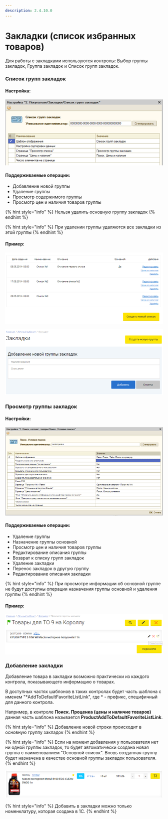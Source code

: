 ```yaml
---
description: 2.4.10.0
---
```


# Закладки \(список избранных товаров\)

Для работы с закладками используются контролы: Выбор группы закладок, Группа закладок и Список групп закладок.

### Список групп закладок

#### Настройка:

![&#x41D;&#x430;&#x441;&#x442;&#x440;&#x43E;&#x439;&#x43A;&#x430; &#x43A;&#x43E;&#x43D;&#x442;&#x440;&#x43E;&#x43B;&#x430; &quot;&#x421;&#x43F;&#x438;&#x441;&#x43E;&#x43A; &#x433;&#x440;&#x443;&#x43F;&#x43F; &#x437;&#x430;&#x43A;&#x43B;&#x430;&#x434;&#x43E;&#x43A;&quot;](../../.gitbook/assets/image%20%28387%29.png)



#### Поддерживаемые операции:

* Добавление новой группы
* Удаление группы
* Просмотр содержимого группы
* Просмотр цен и наличия товаров группы

{% hint style="info" %}
Нельзя удалить основную группу закладок
{% endhint %}

{% hint style="info" %}
При удалении группы удаляются все закладки из этой группы
{% endhint %}

#### Пример:

![&#x421;&#x43F;&#x438;&#x441;&#x43E;&#x43A; &#x433;&#x440;&#x443;&#x43F;&#x43F; &#x437;&#x430;&#x43A;&#x43B;&#x430;&#x434;&#x43E;&#x43A;](../../.gitbook/assets/image%20%28564%29.png)

![](../../.gitbook/assets/image%20%28206%29.png)

### Просмотр группы закладок

#### Настройки:

![&#x41D;&#x430;&#x441;&#x442;&#x440;&#x43E;&#x439;&#x43A;&#x438; &#x43A;&#x43E;&#x43D;&#x442;&#x440;&#x43E;&#x43B;&#x430; &quot;&#x413;&#x440;&#x443;&#x43F;&#x43F;&#x430; &#x437;&#x430;&#x43A;&#x43B;&#x430;&#x434;&#x43E;&#x43A;&quot;](../../.gitbook/assets/image%20%2843%29.png)

#### Поддерживаемые операции:

* Удаление группы
* Назначение группы основной
* Просмотр цен и наличия товаров группы
* Редактирование описания группы
* Возврат к списку групп закладок
* Удаление закладки
* Перенос закладок в другую группу
* Редактирование описания закладки

{% hint style="info" %}
При просмотре информации об основной группе не будут доступны операции назначения группы основной и удаления группы
{% endhint %}

#### Пример:

![](../../.gitbook/assets/image%20%28144%29.png)

### Добавление закладки

Добавление товара в закладки возможно практически из каждого контрола, показывающего информацию о товарах.

В доступных частях шаблонов в таких контролах будет часть шаблона с именем "\*AddToDefaultFavoriteListLink", где \* - префикс, специфичный для данного контрола.

Например, в контроле **Поиск. Проценка \(цены и наличие товаров\)** данная часть шаблона называется **ProductAddToDefaultFavoriteListLink**.

{% hint style="info" %}
Добавление новой строки происходит в основную группу закладок
{% endhint %}

{% hint style="info" %}
Если на момент добавления у пользователя нет ни одной группы закладок, то будет автоматически создана новая группа с наименованием "Основной список". Вновь созданная группу будет назначена в качестве основной группы закладок пользователя.
{% endhint %}

![](../../.gitbook/assets/image%20%28422%29.png)

{% hint style="info" %}
Добавить в закладки можно только номенклатуру, которая создана в 1С.
{% endhint %}

